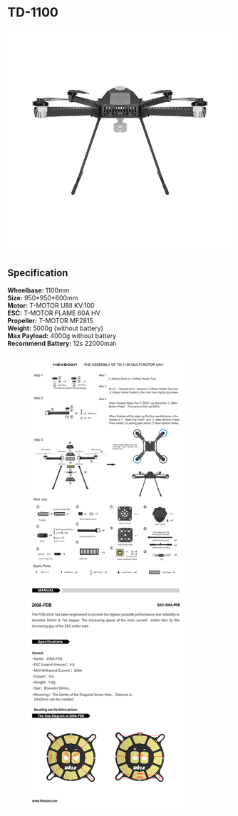 # TD-1100

![](../../../../.gitbook/assets/1100.png)



## Specification&#x20;

**Wheelbase:** 1100mm\
**Size:** 950\*950\*600mm\
**Motor:** T-MOTOR U8II KV:100\
**ESC:** T-MOTOR FLAME 60A HV\
**Propeller:** T-MOTOR MF2815\
**Weight:** 5000g (without battery) \
**Max Payload:** 4000g without battery \
**Recommend Battery:** 12s 22000mah

<figure><img src="../../../../.gitbook/assets/TD-1100 Manual.jpg" alt=""><figcaption></figcaption></figure>
